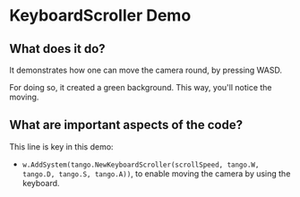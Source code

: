 # KeyboardScroller Demo

## What does it do?
It demonstrates how one can move the camera round, by pressing WASD.   

For doing so, it created a green background. This way, you'll notice the moving.  

## What are important aspects of the code?
This line is key in this demo:

* `w.AddSystem(tango.NewKeyboardScroller(scrollSpeed, tango.W, tango.D, tango.S, tango.A))`, to enable moving the camera by using the keyboard.
